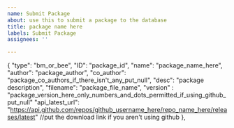 ```yaml
---
name: Submit Package
about: use this to submit a package to the database
title: package name here
labels: Submit Package
assignees: ''

---
```


{
    "type": "bm_or_bee",
    "ID": "package_id",
    "name": "package_name_here",
    "author": "package_author",
    "co_author": "package_co_authors_if_there_isn't_any_put_null",
    "desc": "package description",
    "filename": "package_file_name",
    "version" : "package_version_here_only_numbers_and_dots_permitted_if_using_github_put_null"
    "api_latest_url": "https://api.github.com/repos/github_username_here/repo_name_here/releases/latest" //put the download link if you aren't using github
},
